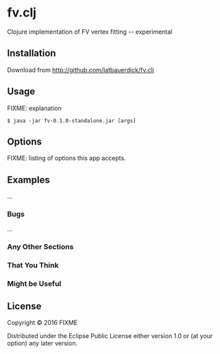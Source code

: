 # fv.clj

Clojure implementation of FV vertex fitting -- experimental

## Installation

Download from http://github.com/latbauerdick/fv.clj

## Usage

FIXME: explanation

    $ java -jar fv-0.1.0-standalone.jar [args]

## Options

FIXME: listing of options this app accepts.

## Examples

...

### Bugs

...

### Any Other Sections
### That You Think
### Might be Useful

## License

Copyright © 2016 FIXME

Distributed under the Eclipse Public License either version 1.0 or (at
your option) any later version.

